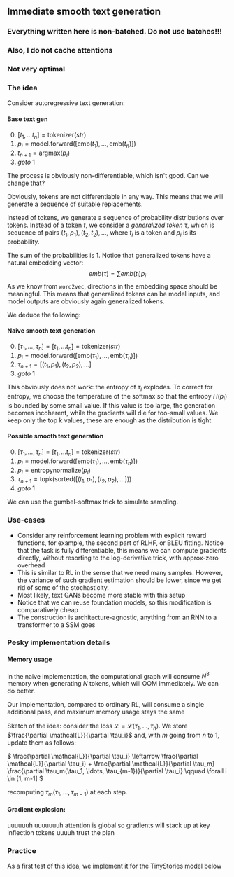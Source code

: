 ## Immediate smooth text generation

### Everything written here is non-batched. Do not use batches!!!
### Also, I do not cache attentions
### Not very optimal


### The idea

Consider autoregressive text generation:

#### Base text gen
0. $[t_1, \ldots t_n] = \text{tokenizer}(str)$
1. $p_i = \text{model.forward}([\text{emb}(t_1), \ldots, \text{emb}(t_n)])$
2. $t_{n+1} = \text{argmax}(p_i)$
3. $goto \; 1$

The process is obviously non-differentiable, which isn't good. Can we change that?

Obviously, tokens are not differentiable in any way. This means that we will generate a sequence of suitable replacements.

Instead of tokens, we generate a sequence of probability distributions over tokens. Instead of a token $t$, we consider a _generalized token_ $\tau$, which is sequence of pairs $(t_1, p_1), (t_2, t_2), \ldots$, where $t_i$ is a token and $p_i$ is its probability.

The sum of the probabilities is 1.
Notice that generalized tokens have a natural embedding vector:
$$ emb(\tau) = \sum emb(t_i) p_i $$
As we know from `word2vec`, directions in the embedding space should be meaningful.
This means that generalized tokens can be model inputs, and model outputs are obviously again generalized tokens.

We deduce the following:
#### Naive smooth text generation
0. $[\tau_1, \ldots, \tau_n] = [t_1, \ldots t_n] = \text{tokenizer}(str)$
1. $p_i = \text{model.forward}([\text{emb}(\tau_1), \ldots, \text{emb}(\tau_n)])$
2. $\tau_{n+1} = [(t_1, p_1), (t_2, p_2), \ldots]$
3. $goto \; 1$

This obviously does not work: the entropy of $\tau_i$ explodes. To correct for entropy, we choose the temperature of the softmax so that the entropy $H(p_i)$ is bounded by some small value. If this value is too large, the generation becomes incoherent, while the gradients will die for too-small values. We keep only the top k values, these are enough as the distribution is tight

#### Possible smooth text generation
0. $[\tau_1, \ldots, \tau_n] = [t_1, \ldots t_n] = \text{tokenizer}(str)$
1. $p_i = \text{model.forward}([\text{emb}(\tau_1), \ldots, \text{emb}(\tau_n)])$
2. $p_i = \text{entropynormalize}(p_i)$
3. $\tau_{n+1} = \text{topk}(\text{sorted}([(t_1, p_1), (t_2, p_2), \ldots]))$
4. $goto \; 1$

We can use the gumbel-softmax trick to simulate sampling.

### Use-cases

- Consider any reinforcement learning problem with explicit reward functions, for example, the second part of RLHF, or BLEU fitting. Notice that the task is fully differentiable, this means we can compute gradients directly, without resorting to the log-derivative trick, with approx-zero overhead
- This is similar to RL in the sense that we need many samples. However, the variance of such gradient estimation should be lower, since we get rid of some of the stochasticity.
- Most likely, text GANs become more stable with this setup
- Notice that we can reuse foundation models, so this modification is comparatively cheap
- The construction is architecture-agnostic, anything from an RNN to a transformer to a SSM goes

### Pesky implementation details

#### Memory usage
in the naive implementation, the computational graph will consume $N^3$ memory when generating $N$ tokens, which will OOM immediately. We can do better.

Our implementation, compared to ordinary RL, will consume a single additional pass, and maximum memory usage stays the same

Sketch of the idea: consider the loss $\mathcal{L} = \mathcal{L}(\tau_1, \ldots, \tau_n)$.
We store $\frac{\partial \mathcal{L}}{\partial \tau_i}$ and, with $m$ going from $n$ to $1$, update them as follows:

$
\frac{\partial \mathcal{L}}{\partial \tau_i} \leftarrow  \frac{\partial \mathcal{L}}{\partial \tau_i} + \frac{\partial \mathcal{L}}{\partial \tau_m} \frac{\partial \tau_m(\tau_1, \ldots, \tau_{m-1})}{\partial \tau_i} \qquad \forall i \in [1, m-1]
$


recomputing $\tau_m(\tau_1, \ldots, \tau_{m-1})$ at each step.

#### Gradient explosion:

uuuuuuh uuuuuuuh attention is global so gradients will stack up at key inflection tokens uuuuh trust the plan

### Practice

As a first test of this idea, we implement it for the TinyStories model below